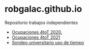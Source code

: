 # robgalac.github.io

Repositorio trabajos independientes

<ul>
<li><a href="https://github.com/RobGalac/robgalac.github.io/ocup4toT20">Ocupaciones 4toT 2020.</a></li>
<li><a href="https://github.com/RobGalac/robgalac.github.io/ocup4toT21">Ocupaciones 4toT 2021</a></li>
<li><a href="https://dieef-iieg.github.io/UsoTiempo22/EUTEU.html">Sondeo universitario uso de tiempo</a></li>
</ul>
